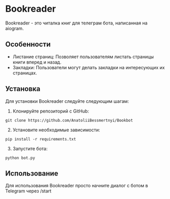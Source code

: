 # Bookreader

Bookreader - это читалка книг для телеграм бота, написанная на aiogram. 

## Особенности

- Листание страниц: Позволяет пользователям листать страницы книги вперед и назад.
- Закладки: Пользователи могут делать закладки на интересующих их страницах.

## Установка

Для установки Bookreader следуйте следующим шагам:

1. Клонируйте репозиторий с GitHub:
```
git clone https://github.com/AnatoliiBessmertnyi/Bookbot
```

2. Установите необходимые зависимости:
```
pip install -r requirements.txt
```
3. Запустите бота:
```
python bot.py
```

## Использование

Для использования Bookreader просто начните диалог с ботом в Telegram через /start


